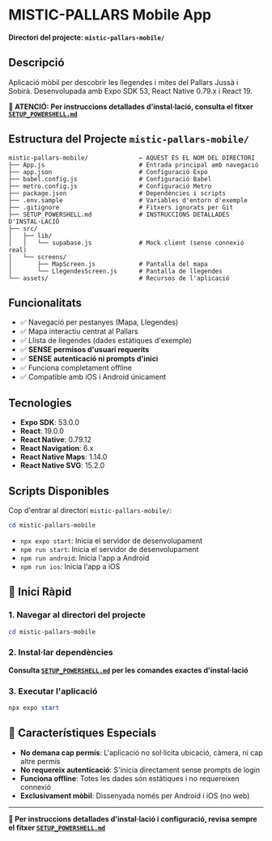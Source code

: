 # MISTIC-PALLARS Mobile App

**Directori del projecte: `mistic-pallars-mobile/`**

## Descripció

Aplicació mòbil per descobrir les llegendes i mites del Pallars Jussà i Sobirà. Desenvolupada amb Expo SDK 53, React Native 0.79.x i React 19.

**🚀 ATENCIÓ: Per instruccions detallades d'instal·lació, consulta el fitxer [`SETUP_POWERSHELL.md`](SETUP_POWERSHELL.md)**

## Estructura del Projecte `mistic-pallars-mobile/`

```
mistic-pallars-mobile/              ← AQUEST ÉS EL NOM DEL DIRECTORI
├── App.js                          # Entrada principal amb navegació
├── app.json                        # Configuració Expo
├── babel.config.js                 # Configuració Babel
├── metro.config.js                 # Configuració Metro
├── package.json                    # Dependències i scripts
├── .env.sample                     # Variables d'entorn d'exemple
├── .gitignore                      # Fitxers ignorats per Git
├── SETUP_POWERSHELL.md             # INSTRUCCIONS DETALLADES D'INSTAL·LACIÓ
├── src/
│   ├── lib/
│   │   └── supabase.js             # Mock client (sense connexió real)
│   └── screens/
│       ├── MapScreen.js            # Pantalla del mapa
│       └── LlegendesScreen.js      # Pantalla de llegendes
└── assets/                         # Recursos de l'aplicació
```

## Funcionalitats

- ✅ Navegació per pestanyes (Mapa, Llegendes)
- ✅ Mapa interactiu centrat al Pallars
- ✅ Llista de llegendes (dades estàtiques d'exemple)
- ✅ **SENSE permisos d'usuari requerits**
- ✅ **SENSE autenticació ni prompts d'inici**
- ✅ Funciona completament offline
- ✅ Compatible amb iOS i Android únicament

## Tecnologies

- **Expo SDK**: 53.0.0
- **React**: 19.0.0
- **React Native**: 0.79.12
- **React Navigation**: 6.x
- **React Native Maps**: 1.14.0
- **React Native SVG**: 15.2.0

## Scripts Disponibles

Cop d'entrar al directori `mistic-pallars-mobile/`:

```powershell
cd mistic-pallars-mobile
```

- `npx expo start`: Inicia el servidor de desenvolupament
- `npm run start`: Inicia el servidor de desenvolupament
- `npm run android`: Inicia l'app a Android
- `npm run ios`: Inicia l'app a iOS

## 🚀 Inici Ràpid

### 1. Navegar al directori del projecte
```powershell
cd mistic-pallars-mobile
```

### 2. Instal·lar dependències
**Consulta [`SETUP_POWERSHELL.md`](SETUP_POWERSHELL.md) per les comandes exactes d'instal·lació**

### 3. Executar l'aplicació
```powershell
npx expo start
```

## 📱 Característiques Especials

- **No demana cap permís**: L'aplicació no sol·licita ubicació, càmera, ni cap altre permís
- **No requereix autenticació**: S'inicia directament sense prompts de login
- **Funciona offline**: Totes les dades són estàtiques i no requereixen connexió
- **Exclusivament mòbil**: Dissenyada només per Android i iOS (no web)

---

**📖 Per instruccions detallades d'instal·lació i configuració, revisa sempre el fitxer [`SETUP_POWERSHELL.md`](SETUP_POWERSHELL.md)**
